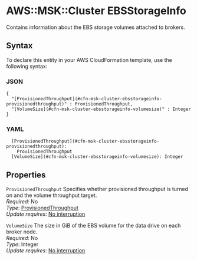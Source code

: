 # AWS::MSK::Cluster EBSStorageInfo<a name="aws-properties-msk-cluster-ebsstorageinfo"></a>

Contains information about the EBS storage volumes attached to brokers\.

## Syntax<a name="aws-properties-msk-cluster-ebsstorageinfo-syntax"></a>

To declare this entity in your AWS CloudFormation template, use the following syntax:

### JSON<a name="aws-properties-msk-cluster-ebsstorageinfo-syntax.json"></a>

```
{
  "[ProvisionedThroughput](#cfn-msk-cluster-ebsstorageinfo-provisionedthroughput)" : ProvisionedThroughput,
  "[VolumeSize](#cfn-msk-cluster-ebsstorageinfo-volumesize)" : Integer
}
```

### YAML<a name="aws-properties-msk-cluster-ebsstorageinfo-syntax.yaml"></a>

```
  [ProvisionedThroughput](#cfn-msk-cluster-ebsstorageinfo-provisionedthroughput):
    ProvisionedThroughput
  [VolumeSize](#cfn-msk-cluster-ebsstorageinfo-volumesize): Integer
```

## Properties<a name="aws-properties-msk-cluster-ebsstorageinfo-properties"></a>

`ProvisionedThroughput` <a name="cfn-msk-cluster-ebsstorageinfo-provisionedthroughput"></a>
Specifies whether provisioned throughput is turned on and the volume throughput target\.  
_Required_: No  
_Type_: [ProvisionedThroughput](aws-properties-msk-cluster-provisionedthroughput.md)  
_Update requires_: [No interruption](https://docs.aws.amazon.com/AWSCloudFormation/latest/UserGuide/using-cfn-updating-stacks-update-behaviors.html#update-no-interrupt)

`VolumeSize` <a name="cfn-msk-cluster-ebsstorageinfo-volumesize"></a>
The size in GiB of the EBS volume for the data drive on each broker node\.  
_Required_: No  
_Type_: Integer  
_Update requires_: [No interruption](https://docs.aws.amazon.com/AWSCloudFormation/latest/UserGuide/using-cfn-updating-stacks-update-behaviors.html#update-no-interrupt)
